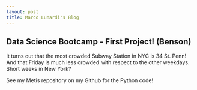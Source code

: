 ```yaml
---
layout: post
title: Marco Lunardi's Blog
---
```


## Data Science Bootcamp - First Project! (Benson)


It turns out that the most crowded Subway Station in NYC is 34 St. Penn!
And that Friday is much less crowded with respect to the other weekdays.
Short weeks in New York?

See my Metis repository on my Github for the Python code!
